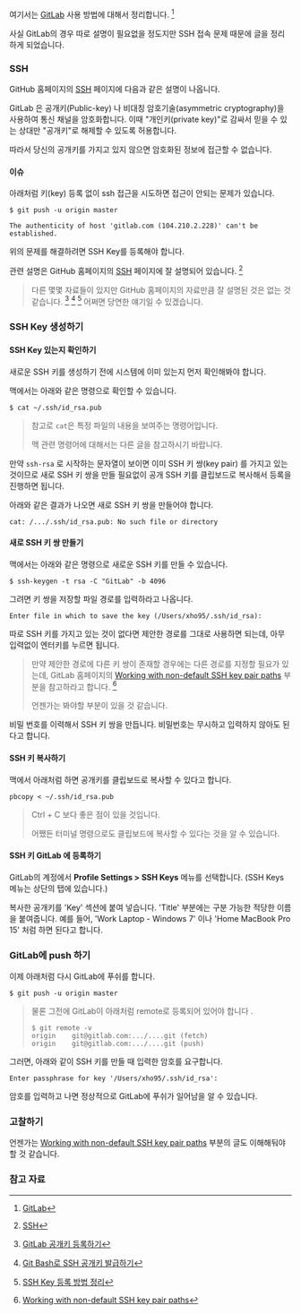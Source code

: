 여기서는 [GitLab](https://gitlab.com) 사용 방법에 대해서 정리합니다. [^gitlab]

사실 GitLab의 경우 따로 설명이 필요없을 정도지만 SSH 접속 문제 때문에 글을 정리하게 되었습니다. 

### SSH

GitHub 홈페이지의 [SSH](https://docs.gitlab.com/ce/ssh/README.html) 페이지에 다음과 같은 설명이 나옵니다.

GitLab 은 공개키(Public-key) 나 비대칭 암호기술(asymmetric cryptography)을 사용하여 통신 채널을 암호화합니다. 이때 "개인키(private key)"로 감싸서 믿을 수 있는 상대만 "공개키"로 해제할 수 있도록 허용합니다.

따라서 당신의 공개키를 가지고 있지 않으면 암호화된 정보에 접근할 수 없습니다.

#### 이슈 

아래처럼 키(key) 등록 없이 ssh 접근을 시도하면 접근이 안되는 문제가 있습니다. 

```
$ git push -u origin master

The authenticity of host 'gitlab.com (104.210.2.228)' can't be established.
```

위의 문제를 해결하려면 SSH Key를 등록해야 합니다. 

관련 설명은 GitHub 홈페이지의 [SSH](https://docs.gitlab.com/ce/ssh/README.html) 페이지에 잘 설명되어 있습니다. [^gitlab-ssh]

> 다른 몇몇 자료들이 있지만 GitHub 홈페이지의 자료만큼 잘 설명된 것은 없는 것 같습니다. [^pseg-5966] [^pseg-5955] [^the-second-brain] 어쩌면 당연한 얘기일 수 있겠습니다. 

### SSH Key 생성하기

#### SSH Key 있는지 확인하기

새로운 SSH 키를 생성하기 전에 시스템에 이미 있는지 먼저 확인해봐야 합니다.

맥에서는 아래와 같은 명령으로 확인할 수 있습니다.

```
$ cat ~/.ssh/id_rsa.pub
```

> 참고로 `cat`은 특정 파일의 내용을 보여주는 명령어입니다. 
> 
> 맥 관련 명령어에 대해서는 다른 글을 참고하시기 바랍니다. 

만약 `ssh-rsa` 로 시작하는 문자열이 보이면 이미 SSH 키 쌍(key pair) 를 가지고 있는 것이므로 새로 SSH 키 쌍을 만들 필요없이 공개 SSH 키를 클립보드로 복사해서 등록을 진행하면 됩니다.

아래와 같은 결과가 나오면 새로 SSH 키 쌍을 만들어야 합니다. 

```
cat: /.../.ssh/id_rsa.pub: No such file or directory
```

#### 새로 SSH 키 쌍 만들기

맥에서는 아래와 같은 명령으로 새로운 SSH 키를 만들 수 있습니다.

```
$ ssh-keygen -t rsa -C "GitLab" -b 4096
```

그려면 키 쌍을 저장할 파일 경로를 입력하라고 나옵니다. 

```
Enter file in which to save the key (/Users/xho95/.ssh/id_rsa):
```

따로 SSH 키를 가지고 있는 것이 없다면 제안한 경로를 그대로 사용하면 되는데, 아무 입력없이 엔터키를 누르면 됩니다. 

> 만약 제안한 경로에 다른 키 쌍이 존재할 경우에는 다른 경로를 지정할 필요가 있는데, GitLab 홈페이지의 [Working with non-default SSH key pair paths](https://docs.gitlab.com/ce/ssh/README.html#working-with-non-default-ssh-key-pair-paths) 부분을 참고하라고 합니다. [^working-with-non-default-ssh-key]
> 
> 언젠가는 봐야할 부분이 있을 것 같습니다.

비밀 번호를 이력해서 SSH 키 쌍을 만듭니다. 비밀번호는 무시하고 입력하지 않아도 된다고 합니다. 

#### SSH 키 복사하기

맥에서 아래처럼 하면 공개키를 클립보드로 복사할 수 있다고 합니다.  

```
pbcopy < ~/.ssh/id_rsa.pub
```

> Ctrl + C 보다 좋은 점이 있을 것입니다. 
> 
> 어쨌든 터미널 명령으로도 클립보드에 복사할 수 있다는 것을 알 수 있습니다.

#### SSH 키 GitLab 에 등록하기

GitLab의 계정에서 **Profile Settings > SSH Keys** 메뉴를 선택합니다. (SSH Keys 메뉴는 상단의 탭에 있습니다.) 

복사한 공개키를 'Key' 섹션에 붙여 넣습니다. 'Title' 부분에는 구분 가능한 적당한 이름을 붙여줍니다. 예를 들어, 'Work Laptop - Windows 7' 이나 'Home MacBook Pro 15' 처럼 하면 된다고 합니다.

### GitLab에 push 하기

이제 아래처럼 다시 GitLab에 푸쉬를 합니다. 

```
$ git push -u origin master
```

> 물론 그전에 GitLab이 아래처럼 remote로 등록되어 있어야 합니다 .
> 
> ```
> $ git remote -v
> origin	git@gitlab.com:.../....git (fetch)
> origin	git@gitlab.com:.../....git (push)
> ```

그러면, 아래와 같이 SSH 키를 만들 때 입력한 암호를 요구합니다. 

```
Enter passphrase for key '/Users/xho95/.ssh/id_rsa':
```

암호를 입력하고 나면 정상적으로 GitLab에 푸쉬가 일어남을 알 수 있습니다.

### 고찰하기

언젠가는 [Working with non-default SSH key pair paths](https://docs.gitlab.com/ce/ssh/README.html#working-with-non-default-ssh-key-pair-paths) 부분의 글도 이해해둬야할 것 같습니다. 

### 참고 자료

[^gitlab]: [GitLab](https://gitlab.com)

[^gitlab-ssh]: [SSH](https://docs.gitlab.com/ce/ssh/README.html)

[^pseg-5966]: [GitLab 공개키 등록하기](http://pseg.or.kr/pseg/?mid=infouse&search_target=tag&search_keyword=SSH&document_srl=5966)

[^pseg-5955]: [Git Bash로 SSH 공개키 발급하기](http://pseg.or.kr/pseg/infouse/5955)

[^the-second-brain]: [SSH Key 등록 방법 정리](http://the-second-brain.tistory.com/5)

[^working-with-non-default-ssh-key]: [Working with non-default SSH key pair paths](https://docs.gitlab.com/ce/ssh/README.html#working-with-non-default-ssh-key-pair-paths)